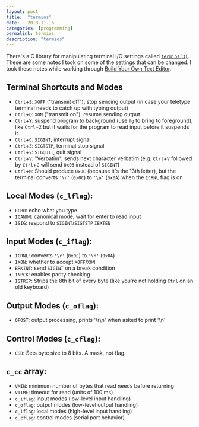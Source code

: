 ```yaml
---
layout: post
title:  "termios"
date:   2018-11-16
categories: [programming]
permalink: termios
description: "termios"
---
```


There's a C library for manipulating terminal I/O settings called [`termios(3)`](https://manpages.debian.org/bookworm/manpages-dev/termios.3.en.html). These are some notes I took on some of the settings that can be changed. I took these notes while working through  [Build Your Own Text Editor](https://viewsourcecode.org/snaptoken/kilo/).

## Terminal Shortcuts and Modes

- `Ctrl`+`S`: `XOFF` ("transmit off"), stop sending output (in case your teletype terminal needs to catch up with typing 
output)
- `Ctrl`+`Q`: `XON` ("transmit on"), resume sending output
- `Ctrl`+`Y`: suspend program to background (use `fg` to bring to foreground), like `Ctrl`+`Z` but it waits for the program to read input before it suspends it
- `Ctrl`+`C`: `SIGINT`, interrupt signal
- `Ctrl`+`Z`: `SIGTSTP`, terminal stop signal
- `Ctrl`+`\`: `SIGQUIT`, quit signal
- `Ctrl`+`V`: "Verbatim", sends next character verbatim (e.g. `Ctrl`+`V` followed by `Ctrl`+`C` will send `0x03` instead of `SIGINT`)
- `Ctrl`+`M`: Should produce `0x0C` (because it's the 13th letter), but the terminal converts `'\r'` (`0x0C`) to `'\n'` (`0x0A`) when the `ICRNL` flag is on


## Local Modes (`c_lflag`):

- `ECHO`: echo what you type
- `ICANON`: canonical mode, wait for enter to read input
- `ISIG`: respond to `SIGINT`/`SIGTSTP` `IEXTEN` 


## Input Modes (`c_iflag`):

- `ICRNL`: converts `'\r'` (`0x0C`) to `'\n'` (`0x0A`)
- `IXON`: whether to accept `XOFF`/`XON`
- `BRKINT`: send `SIGINT` on a break condition
- `INPCK`: enables parity checking
- `ISTRIP`: Strips the 8th bit of every byte (like you're not holding `Ctrl` on an old keyboard)


## Output Modes (`c_oflag`):

- `OPOST`: output processing, prints '\r\n' when asked to print '\n'


## Control Modes (`c_cflag`):

- `CS8`: Sets byte size to 8 bits. A mask, not flag.


##  `c_cc` array:

- `VMIN`: minimum number of bytes that read needs before returning
- `VTIME`: timeout for read (units of 100 ms)
- `c_iflag`: input modes (low-level input handling)
- `c_oflag`: output modes (low-level output handling)
- `c_lflag`: local modes (high-level input handling)
- `c_cflag`: control modes (serial port behavior)